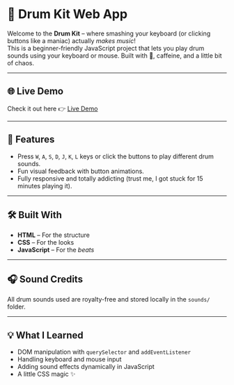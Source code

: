 # 🥁 Drum Kit Web App

Welcome to the **Drum Kit** – where smashing your keyboard (or clicking buttons like a maniac) actually *makes music*!  
This is a beginner-friendly JavaScript project that lets you play drum sounds using your keyboard or mouse. Built with 💙, caffeine, and a little bit of chaos.

---

## 🌐 Live Demo

Check it out here 👉 [Live Demo](https://sara-1129.github.io/Drum-Kit/)  

---

## 🚀 Features

- Press `W`, `A`, `S`, `D`, `J`, `K`, `L` keys or click the buttons to play different drum sounds.
- Fun visual feedback with button animations.
- Fully responsive and totally addicting (trust me, I got stuck for 15 minutes playing it).

---

## 🛠️ Built With

- **HTML** – For the structure  
- **CSS** – For the looks  
- **JavaScript** – For the *beats*

---

## 🎧 Sound Credits

All drum sounds used are royalty-free and stored locally in the `sounds/` folder.

---
## 💡 What I Learned

- DOM manipulation with `querySelector` and `addEventListener`
- Handling keyboard and mouse input
- Adding sound effects dynamically in JavaScript
- A little CSS magic ✨


